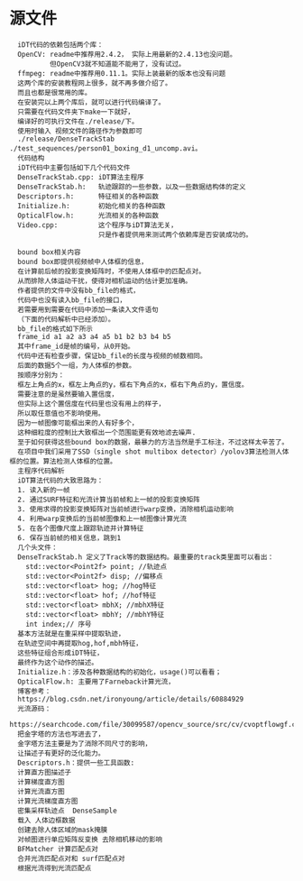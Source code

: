 # 源文件

      iDT代码的依赖包括两个库：
      OpenCV: readme中推荐用2.4.2， 实际上用最新的2.4.13也没问题。
              但OpenCV3就不知道能不能用了，没有试过。
      ffmpeg: readme中推荐用0.11.1。实际上装最新的版本也没有问题
      这两个库的安装教程网上很多，就不再多做介绍了。
      而且也都是很常用的库。
      在安装完以上两个库后，就可以进行代码编译了。
      只需要在代码文件夹下make一下就好，
      编译好的可执行文件在./release/下。
      使用时输入 视频文件的路径作为参数即可
      ./release/DenseTrackStab ./test_sequences/person01_boxing_d1_uncomp.avi。
      代码结构
      iDT代码中主要包括如下几个代码文件
      DenseTrackStab.cpp: iDT算法主程序
      DenseTrackStab.h:   轨迹跟踪的一些参数，以及一些数据结构体的定义
      Descriptors.h:      特征相关的各种函数
      Initialize.h:       初始化相关的各种函数
      OpticalFlow.h:      光流相关的各种函数
      Video.cpp:          这个程序与iDT算法无关，
                          只是作者提供用来测试两个依赖库是否安装成功的。

      bound box相关内容
      bound box即提供视频帧中人体框的信息，
      在计算前后帧的投影变换矩阵时，不使用人体框中的匹配点对。
      从而排除人体运动干扰，使得对相机运动的估计更加准确。
      作者提供的文件中没有bb_file的格式，
      代码中也没有读入bb_file的接口，
      若需要用到需要在代码中添加一条读入文件语句
      （下面的代码解析中已经添加）。
      bb_file的格式如下所示
      frame_id a1 a2 a3 a4 a5 b1 b2 b3 b4 b5
      其中frame_id是帧的编号，从0开始。
      代码中还有检查步骤，保证bb_file的长度与视频的帧数相同。
      后面的数据5个一组，为人体框的参数。
      按顺序分别为：
      框左上角点的x，框左上角点的y，框右下角点的x，框右下角点的y，置信度。
      需要注意的是虽然要输入置信度，
      但实际上这个置信度在代码里也没有用上的样子，
      所以取任意值也不影响使用。
      因为一帧图像可能框出来的人有好多个，
      这种细粒度的控制比大致框出一个范围能更有效地滤去噪声.
      至于如何获得这些bound box的数据，最暴力的方法当然是手工标注，不过这样太辛苦了。
      在项目中我们采用了SSD（single shot multibox detector）/yolov3算法检测人体框的位置。算法检测人体框的位置。
      主程序代码解析
      iDT算法代码的大致思路为：
      1. 读入新的一帧
      2. 通过SURF特征和光流计算当前帧和上一帧的投影变换矩阵
      3. 使用求得的投影变换矩阵对当前帧进行warp变换，消除相机运动影响
      4. 利用warp变换后的当前帧图像和上一帧图像计算光流
      5. 在各个图像尺度上跟踪轨迹并计算特征
      6. 保存当前帧的相关信息，跳到1
      几个头文件：
      DenseTrackStab.h 定义了Track等的数据结构。最重要的track类里面可以看出：
        std::vector<Point2f> point; //轨迹点
        std::vector<Point2f> disp; //偏移点
        std::vector<float> hog; //hog特征
        std::vector<float> hof; //hof特征
        std::vector<float> mbhX; //mbhX特征
        std::vector<float> mbhY; //mbhY特征
        int index;// 序号
      基本方法就是在重采样中提取轨迹，
      在轨迹空间中再提取hog,hof,mbh特征，
      这些特征组合形成iDT特征，
      最终作为这个动作的描述。
      Initialize.h：涉及各种数据结构的初始化，usage()可以看看；
      OpticalFlow.h: 主要用了Farneback计算光流，
      博客参考：
      https://blog.csdn.net/ironyoung/article/details/60884929
      光流源码：
      https://searchcode.com/file/30099587/opencv_source/src/cv/cvoptflowgf.cpp
      把金字塔的方法也写进去了，
      金字塔方法主要是为了消除不同尺寸的影响，
      让描述子有更好的泛化能力。
      Descriptors.h：提供一些工具函数:
      计算直方图描述子
      计算梯度直方图
      计算光流直方图
      计算光流梯度直方图
      密集采样轨迹点  DenseSample
      载入 人体边框数据
      创建去除人体区域的mask掩膜
      对帧图进行单应矩阵反变换 去除相机移动的影响
      BFMatcher 计算匹配点对
      合并光流匹配点对和 surf匹配点对
      根据光流得到光流匹配点
